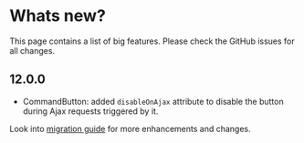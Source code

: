 # Whats new?

This page contains a list of big features. Please check the GitHub issues for all changes.

## 12.0.0

* CommandButton: added `disableOnAjax` attribute to disable the button during Ajax requests triggered by it.

Look into [migration guide](https://primefaces.github.io/primefaces/12_0_0/#/../migrationguide/12_0_0) for more enhancements and changes.
